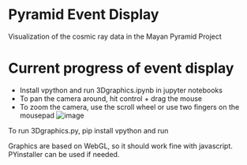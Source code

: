 # Pyramid Event Display
Visualization of the cosmic ray data in the Mayan Pyramid Project

# **Current progress of event display**
- Install vpython and run 3Dgraphics.ipynb in jupyter notebooks
- To pan the camera around, hit control + drag the mouse
- To zoom the camera, use the scroll wheel or use two fingers on the mousepad
![image](https://github.com/QuarkNet-HEP/pyramid/assets/69373081/10856375-9694-4313-9601-ef2bc92efa42)


To run 3Dgraphics.py, pip install vpython and run

Graphics are based on WebGL, so it should work fine with javascript. PYinstaller can be used if needed.
